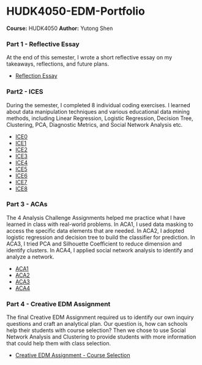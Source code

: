 # HUDK4050-EDM-Portfolio

**Course:** HUDK4050
**Author:** Yutong Shen

### Part 1 - Reflective Essay

At the end of this semester, I wrote a short reflective essay on my takeaways, reflections, and future plans.

* [Reflection Essay](https://github.com/yutongs1202/HUDK4050-EDM-Portfolio/blob/main/Reflective%20Essay/HUDK4050%20Reflection%20Essay.pdf)

### Part2 - ICES

During the semester, I completed 8 individual coding exercises. I learned about data manipulation techniques and various educational data mining methods, including Linear Regression, Logistic Regression, Decision Tree, Clustering, PCA, Diagnostic Metrics, and Social Network Analysis etc.


* [ICE0](https://github.com/yutongs1202/HUDK4050-EDM-Portfolio/blob/main/ICEs/ICE0.ipynb)
* [ICE1](https://github.com/yutongs1202/HUDK4050-EDM-Portfolio/blob/main/ICEs/ICE1.ipynb)
* [ICE2](https://github.com/yutongs1202/HUDK4050-EDM-Portfolio/blob/main/ICEs/ICE2.ipynb)
* [ICE3](https://github.com/yutongs1202/HUDK4050-EDM-Portfolio/blob/main/ICEs/ICE3.ipynb)
* [ICE4](https://github.com/yutongs1202/HUDK4050-EDM-Portfolio/blob/main/ICEs/ICE4.ipynb)
* [ICE5](https://github.com/yutongs1202/HUDK4050-EDM-Portfolio/blob/main/ICEs/ICE5.ipynb)
* [ICE6](https://github.com/yutongs1202/HUDK4050-EDM-Portfolio/blob/main/ICEs/ICE6.ipynb)
* [ICE7](https://github.com/yutongs1202/HUDK4050-EDM-Portfolio/blob/main/ICEs/ICE7.ipynb)
* [ICE8](https://github.com/yutongs1202/HUDK4050-EDM-Portfolio/blob/main/ICEs/ICE8.ipynb)

### Part 3 - ACAs

The 4 Analysis Challenge Assignments helped me practice what I have learned in class with real-world problems. In ACA1, I used data masking to access the specific data elements that are needed. In ACA2, I adopted logistic regression and decision tree to build the classifier for prediction. In ACA3, I tried PCA and Silhouette Coefficient to reduce dimension and identify clusters. In ACA4, I applied social network analysis to identify and analyze a network.

* [ACA1](https://github.com/yutongs1202/HUDK4050-EDM-Portfolio/blob/main/ACAs/ACA1.ipynb)
* [ACA2](https://github.com/yutongs1202/HUDK4050-EDM-Portfolio/blob/main/ACAs/ACA2.ipynb)
* [ACA3](https://github.com/yutongs1202/HUDK4050-EDM-Portfolio/blob/main/ACAs/ACA3.ipynb)
* [ACA4](https://github.com/yutongs1202/HUDK4050-EDM-Portfolio/blob/main/ACAs/ACA4.ipynb)

### Part 4 - Creative EDM Assignment

The final Creative EDM Assignment required us to identify our own inquiry questions and craft an analytical plan. Our question is, how can schools help their students with course selection? Then we chose to use Social Network Analysis and Clustering to provide students with more information that could help them with class selection.

* [Creative EDM Assignment - Course Selection](https://github.com/yutongs1202/HUDK4050-EDM-Portfolio/blob/main/Creative%20EDM%20Assignment/Creative%20EDM%20Assignment%20-%20Courses%20Selection.pdf)
